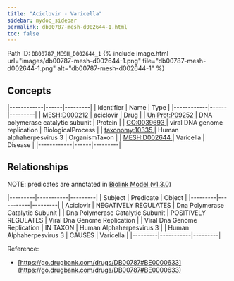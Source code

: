 ```yaml
---
title: "Aciclovir - Varicella"
sidebar: mydoc_sidebar
permalink: db00787-mesh-d002644-1.html
toc: false 
---
```



Path ID: `DB00787_MESH_D002644_1`
{% include image.html url="images/db00787-mesh-d002644-1.png" file="db00787-mesh-d002644-1.png" alt="db00787-mesh-d002644-1" %}

## Concepts

|------------|------|---------|
| Identifier | Name | Type    |
|------------|------|---------|
| <a href="https://identifiers.org/MESH:D000212">MESH:D000212 </a> | aciclovir | Drug |
| <a href="https://identifiers.org/UniProt:P09252">UniProt:P09252 </a> | DNA polymerase catalytic subunit | Protein |
| <a href="https://identifiers.org/GO:0039693">GO:0039693 </a> | viral DNA genome replication | BiologicalProcess |
| <a href="https://identifiers.org/taxonomy:10335">taxonomy:10335 </a> | Human alphaherpesvirus 3 | OrganismTaxon |
| <a href="https://identifiers.org/MESH:D002644">MESH:D002644 </a> | Varicella | Disease |
|------------|------|---------|

## Relationships


NOTE: predicates are annotated in <a href="https://github.com/biolink/biolink-model/releases/tag/v1.3.0">Biolink Model (v1.3.0)</a>

|---------|-----------|---------|
| Subject | Predicate | Object  |
|---------|-----------|---------|
| Aciclovir | NEGATIVELY REGULATES | Dna Polymerase Catalytic Subunit |
| Dna Polymerase Catalytic Subunit | POSITIVELY REGULATES | Viral Dna Genome Replication |
| Viral Dna Genome Replication | IN TAXON | Human Alphaherpesvirus 3 |
| Human Alphaherpesvirus 3 | CAUSES | Varicella |
|---------|-----------|---------|

Reference: 
  - [https://go.drugbank.com/drugs/DB00787#BE0000633](https://go.drugbank.com/drugs/DB00787#BE0000633)
